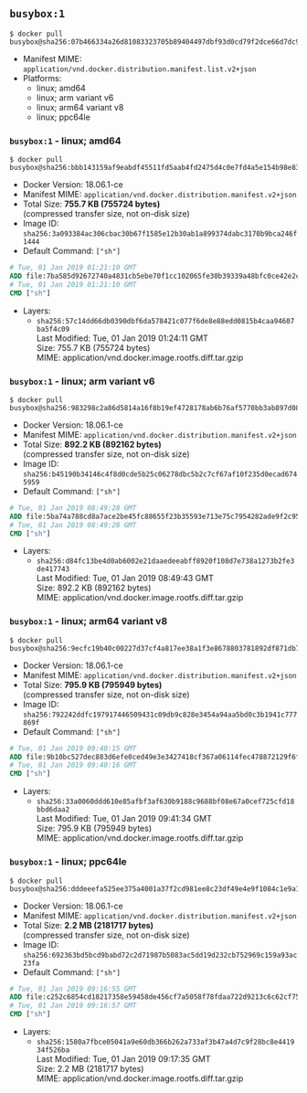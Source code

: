 ## `busybox:1`

```console
$ docker pull busybox@sha256:07b466334a26d81083323705b89404497dbf93d0cd79f2dce66d7dc99a99f62b
```

-	Manifest MIME: `application/vnd.docker.distribution.manifest.list.v2+json`
-	Platforms:
	-	linux; amd64
	-	linux; arm variant v6
	-	linux; arm64 variant v8
	-	linux; ppc64le

### `busybox:1` - linux; amd64

```console
$ docker pull busybox@sha256:bbb143159af9eabdf45511fd5aab4fd2475d4c0e7fd4a5e154b98e838488e510
```

-	Docker Version: 18.06.1-ce
-	Manifest MIME: `application/vnd.docker.distribution.manifest.v2+json`
-	Total Size: **755.7 KB (755724 bytes)**  
	(compressed transfer size, not on-disk size)
-	Image ID: `sha256:3a093384ac306cbac30b67f1585e12b30ab1a899374dabc3170b9bca246f1444`
-	Default Command: `["sh"]`

```dockerfile
# Tue, 01 Jan 2019 01:21:10 GMT
ADD file:7ba585d92672740a4831cb5ebe70f1cc102065fe30b39339a48bfc0ce42e2c9e in / 
# Tue, 01 Jan 2019 01:21:10 GMT
CMD ["sh"]
```

-	Layers:
	-	`sha256:57c14dd66db0390dbf6da578421c077f6de8e88edd0815b4caa94607ba5f4c09`  
		Last Modified: Tue, 01 Jan 2019 01:24:11 GMT  
		Size: 755.7 KB (755724 bytes)  
		MIME: application/vnd.docker.image.rootfs.diff.tar.gzip

### `busybox:1` - linux; arm variant v6

```console
$ docker pull busybox@sha256:983298c2a86d5814a16f8b19ef4728178ab6b76af5770bb3ab897d086ac21bd8
```

-	Docker Version: 18.06.1-ce
-	Manifest MIME: `application/vnd.docker.distribution.manifest.v2+json`
-	Total Size: **892.2 KB (892162 bytes)**  
	(compressed transfer size, not on-disk size)
-	Image ID: `sha256:b45190b34146c4f8d0cde5b25c06278dbc5b2c7cf67af10f235d0ecad6745959`
-	Default Command: `["sh"]`

```dockerfile
# Tue, 01 Jan 2019 08:49:28 GMT
ADD file:5ba74a788cd8a7ace2be45fc88655f23b35593e713e75c7954282ade9f2c959e in / 
# Tue, 01 Jan 2019 08:49:28 GMT
CMD ["sh"]
```

-	Layers:
	-	`sha256:d84fc13be4d0ab6002e21daaedeeabff8920f108d7e738a1273b2fe3de417743`  
		Last Modified: Tue, 01 Jan 2019 08:49:43 GMT  
		Size: 892.2 KB (892162 bytes)  
		MIME: application/vnd.docker.image.rootfs.diff.tar.gzip

### `busybox:1` - linux; arm64 variant v8

```console
$ docker pull busybox@sha256:9ecfc19b40c00227d37cf4a817ee38a1f3e8678803781892df871db76eb56977
```

-	Docker Version: 18.06.1-ce
-	Manifest MIME: `application/vnd.docker.distribution.manifest.v2+json`
-	Total Size: **795.9 KB (795949 bytes)**  
	(compressed transfer size, not on-disk size)
-	Image ID: `sha256:792242ddfc197917446509431c09db9c828e3454a94aa5bd0c3b1941c777869f`
-	Default Command: `["sh"]`

```dockerfile
# Tue, 01 Jan 2019 09:40:15 GMT
ADD file:9b10bc527dec883d6efe0ced49e3e3427418cf367a06114fec478872129f6fcf in / 
# Tue, 01 Jan 2019 09:40:16 GMT
CMD ["sh"]
```

-	Layers:
	-	`sha256:33a0060ddd610e85afbf3af630b9188c9688bf08e67a0cef725cfd18bbd6daa2`  
		Last Modified: Tue, 01 Jan 2019 09:41:34 GMT  
		Size: 795.9 KB (795949 bytes)  
		MIME: application/vnd.docker.image.rootfs.diff.tar.gzip

### `busybox:1` - linux; ppc64le

```console
$ docker pull busybox@sha256:dddeeefa525ee375a4001a37f2cd981ee8c23df49e4e9f1084c1e9a1029f1491
```

-	Docker Version: 18.06.1-ce
-	Manifest MIME: `application/vnd.docker.distribution.manifest.v2+json`
-	Total Size: **2.2 MB (2181717 bytes)**  
	(compressed transfer size, not on-disk size)
-	Image ID: `sha256:692363bd5bcd9babd72c2d71987b5083ac5dd19d232cb752969c159a93ac23fa`
-	Default Command: `["sh"]`

```dockerfile
# Tue, 01 Jan 2019 09:16:55 GMT
ADD file:c252c6854cd18217358e59458de456cf7a5058f78fdaa722d9213c6c62cf7599 in / 
# Tue, 01 Jan 2019 09:16:57 GMT
CMD ["sh"]
```

-	Layers:
	-	`sha256:1580a7fbce05041a9e60db366b262a733af3b47a4d7c9f28bc8e441934f526ba`  
		Last Modified: Tue, 01 Jan 2019 09:17:35 GMT  
		Size: 2.2 MB (2181717 bytes)  
		MIME: application/vnd.docker.image.rootfs.diff.tar.gzip
